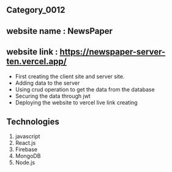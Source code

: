 ## Category_0012
## website name : NewsPaper
## website link : https://newspaper-server-ten.vercel.app/

* First creating the client site and server site.
* Adding data to the server
* Using crud operation to get the data from the database 
* Securing the data through jwt
* Deploying the website to vercel live link creating 

## Technologies
1. javascript
2. React.js
3. Firebase
4. MongoDB
5. Node.js

